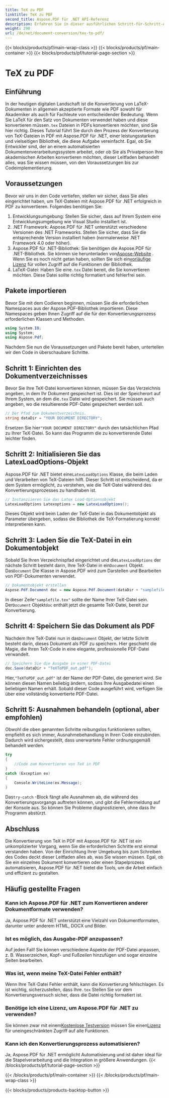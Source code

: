 ```yaml
---
title: TeX zu PDF
linktitle: TeX zu PDF
second_title: Aspose.PDF für .NET API-Referenz
description: Erfahren Sie in dieser ausführlichen Schritt-für-Schritt-Anleitung, wie Sie TeX mit Aspose.PDF für .NET in PDF konvertieren. Perfekt für Entwickler und Dokumentenprofis.
weight: 290
url: /de/net/document-conversion/tex-to-pdf/
---
```


{{< blocks/products/pf/main-wrap-class >}}
{{< blocks/products/pf/main-container >}}
{{< blocks/products/pf/tutorial-page-section >}}

# TeX zu PDF

## Einführung

In der heutigen digitalen Landschaft ist die Konvertierung von LaTeX-Dokumenten in allgemein akzeptierte Formate wie PDF sowohl für Akademiker als auch für Fachleute von entscheidender Bedeutung. Wenn Sie LaTeX für den Satz von Dokumenten verwendet haben und diese konvertieren müssen`.tex` Dateien in PDFs konvertieren möchten, sind Sie hier richtig. Dieses Tutorial führt Sie durch den Prozess der Konvertierung von TeX-Dateien in PDF mit Aspose.PDF für .NET, einer leistungsstarken und vielseitigen Bibliothek, die diese Aufgabe vereinfacht. Egal, ob Sie Entwickler sind, der an einem automatisierten Dokumentenverarbeitungssystem arbeitet, oder ob Sie als Privatperson Ihre akademischen Arbeiten konvertieren möchten, dieser Leitfaden behandelt alles, was Sie wissen müssen, von den Voraussetzungen bis zur Codeimplementierung.

## Voraussetzungen

Bevor wir uns in den Code vertiefen, stellen wir sicher, dass Sie alles eingerichtet haben, um TeX-Dateien mit Aspose.PDF für .NET erfolgreich in PDF zu konvertieren. Folgendes benötigen Sie:

1. Entwicklungsumgebung: Stellen Sie sicher, dass auf Ihrem System eine Entwicklungsumgebung wie Visual Studio installiert ist.
2. .NET Framework: Aspose.PDF für .NET unterstützt verschiedene Versionen des .NET Frameworks. Stellen Sie sicher, dass Sie die entsprechende Version installiert haben (normalerweise .NET Framework 4.0 oder höher).
3.  Aspose.PDF für .NET-Bibliothek: Sie benötigen die Aspose.PDF für .NET-Bibliothek. Sie können sie herunterladen von[Aspose-Website](https://releases.aspose.com/pdf/net/) . Wenn Sie es noch nicht getan haben, sollten Sie sich ein[vorläufige Lizenz](https://purchase.aspose.com/temporary-license/) für vollen Zugriff auf die Funktionen der Bibliothek.
4.  LaTeX-Datei: Haben Sie eine`.tex` Datei bereit, die Sie konvertieren möchten. Diese Datei sollte richtig formatiert und fehlerfrei sein.

## Pakete importieren

Bevor Sie mit dem Codieren beginnen, müssen Sie die erforderlichen Namespaces aus der Aspose.PDF-Bibliothek importieren. Diese Namespaces geben Ihnen Zugriff auf die für den Konvertierungsprozess erforderlichen Klassen und Methoden.

```csharp
using System.IO;
using System;
using Aspose.Pdf;
```

Nachdem Sie nun die Voraussetzungen und Pakete bereit haben, unterteilen wir den Code in überschaubare Schritte.

## Schritt 1: Einrichten des Dokumentverzeichnisses

Bevor Sie Ihre TeX-Datei konvertieren können, müssen Sie das Verzeichnis angeben, in dem Ihr Dokument gespeichert ist. Dies ist der Speicherort auf Ihrem System, an dem die`.tex` Datei wird gespeichert. Sie müssen auch angeben, wo die resultierende PDF-Datei gespeichert werden soll.

```csharp
// Der Pfad zum Dokumentverzeichnis.
string dataDir = "YOUR DOCUMENT DIRECTORY";
```

 Ersetzen Sie hier`"YOUR DOCUMENT DIRECTORY"` durch den tatsächlichen Pfad zu Ihrer TeX-Datei. So kann das Programm die zu konvertierende Datei leichter finden.

## Schritt 2: Initialisieren Sie das LatexLoadOptions-Objekt

 Aspose.PDF für .NET bietet eine`LatexLoadOptions` Klasse, die beim Laden und Verarbeiten von TeX-Dateien hilft. Dieser Schritt ist entscheidend, da er dem System ermöglicht, zu verstehen, wie die TeX-Datei während des Konvertierungsprozesses zu handhaben ist.

```csharp
// Instanziieren Sie das Latex Load-Optionsobjekt
LatexLoadOptions Latexoptions = new LatexLoadOptions();
```

Dieses Objekt wird beim Laden der TeX-Datei in das Dokumentobjekt als Parameter übergeben, sodass die Bibliothek die TeX-Formatierung korrekt interpretieren kann.

## Schritt 3: Laden Sie die TeX-Datei in ein Dokumentobjekt

 Sobald Sie Ihren Verzeichnispfad eingerichtet und die`LatexLoadOptions` der nächste Schritt besteht darin, Ihre TeX-Datei in ein`Document` Objekt. Das`Document` Die Klasse in Aspose.PDF wird zum Darstellen und Bearbeiten von PDF-Dokumenten verwendet. 

```csharp
// Dokumentobjekt erstellen
Aspose.Pdf.Document doc = new Aspose.Pdf.Document(dataDir + "samplefile.tex", Latexoptions);
```

 In dieser Zeile`"samplefile.tex"` sollte der Name Ihrer TeX-Datei sein. Der`Document` Objekt`doc` enthält jetzt die gesamte TeX-Datei, bereit zur Konvertierung.

## Schritt 4: Speichern Sie das Dokument als PDF

 Nachdem Ihre TeX-Datei nun in das`Document` Objekt, der letzte Schritt besteht darin, dieses Dokument als PDF zu speichern. Hier geschieht die Magie, die Ihren TeX-Code in eine elegante, professionelle PDF-Datei verwandelt.

```csharp
// Speichern Sie die Ausgabe in einer PDF-Datei
doc.Save(dataDir + "TeXToPDF_out.pdf");
```

 Hier,`"TeXToPDF_out.pdf"` ist der Name der PDF-Datei, die generiert wird. Sie können diesen Namen beliebig ändern, sodass Ihre Ausgabedatei einen beliebigen Namen erhält. Sobald dieser Code ausgeführt wird, verfügen Sie über eine vollständig konvertierte PDF-Datei.

## Schritt 5: Ausnahmen behandeln (optional, aber empfohlen)

Obwohl die oben genannten Schritte reibungslos funktionieren sollten, empfiehlt es sich immer, Ausnahmebehandlung in Ihren Code einzubinden. Dadurch wird sichergestellt, dass unerwartete Fehler ordnungsgemäß behandelt werden.

```csharp
try
{
    //Code zum Konvertieren von TeX in PDF
}
catch (Exception ex)
{
    Console.WriteLine(ex.Message);
}
```

 Das`try-catch` -Block fängt alle Ausnahmen ab, die während des Konvertierungsvorgangs auftreten können, und gibt die Fehlermeldung auf der Konsole aus. So können Sie Probleme diagnostizieren, ohne dass Ihr Programm abstürzt.

## Abschluss

Die Konvertierung von TeX in PDF mit Aspose.PDF für .NET ist ein unkomplizierter Vorgang, wenn Sie die erforderlichen Schritte erst einmal verstanden haben. Von der Einrichtung Ihrer Umgebung bis zum Schreiben des Codes deckt dieser Leitfaden alles ab, was Sie wissen müssen. Egal, ob Sie ein einzelnes Dokument konvertieren oder einen Stapelprozess automatisieren, Aspose.PDF für .NET bietet die Tools, um die Arbeit einfach und effizient zu gestalten.

## Häufig gestellte Fragen

### Kann ich Aspose.PDF für .NET zum Konvertieren anderer Dokumentformate verwenden?
Ja, Aspose.PDF für .NET unterstützt eine Vielzahl von Dokumentformaten, darunter unter anderem HTML, DOCX und Bilder.

### Ist es möglich, das Ausgabe-PDF anzupassen?
Auf jeden Fall! Sie können verschiedene Aspekte der PDF-Datei anpassen, z. B. Wasserzeichen, Kopf- und Fußzeilen hinzufügen und sogar einzelne Seiten bearbeiten.

### Was ist, wenn meine TeX-Datei Fehler enthält?
 Wenn Ihre TeX-Datei Fehler enthält, kann die Konvertierung fehlschlagen. Es ist wichtig, sicherzustellen, dass Ihre`.tex` Stellen Sie vor dem Konvertierungsversuch sicher, dass die Datei richtig formatiert ist.

### Benötige ich eine Lizenz, um Aspose.PDF für .NET zu verwenden?
 Sie können zwar mit einem[Kostenlose Testversion](https://releases.aspose.com/) müssen Sie einen[Lizenz](https://purchase.aspose.com/buy) für uneingeschränkten Zugriff auf alle Funktionen.

### Kann ich den Konvertierungsprozess automatisieren?
Ja, Aspose.PDF für .NET ermöglicht Automatisierung und ist daher ideal für die Stapelverarbeitung und die Integration in größere Anwendungen.
{{< /blocks/products/pf/tutorial-page-section >}}

{{< /blocks/products/pf/main-container >}}
{{< /blocks/products/pf/main-wrap-class >}}

{{< blocks/products/products-backtop-button >}}

